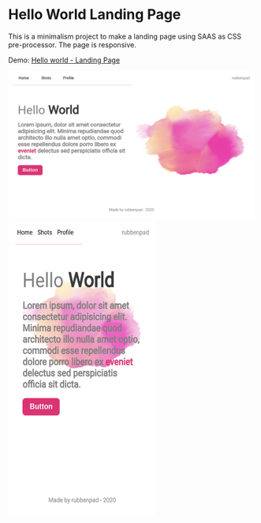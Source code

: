 <h1> Hello World Landing Page </h1>

<p>This is a minimalism project to make a landing page using SAAS as CSS pre-processor. The page is responsive.</p>

Demo: [Hello world - Landing Page]( https://rubbenpad.github.io/landing-page )

<img src="./assets/desktop.png" width="500px" height="300px"/>
<img src="./assets/responsive.png" width="300px" height="600px"/>
